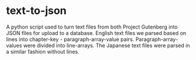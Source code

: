 # text-to-json

A python script used to turn text files from both Project Gutenberg into JSON files for upload to a database. 
English text files we parsed based on lines into chapter-key - paragraph-array-value pairs. 
Paragraph-array-values were divided into line-arrays. 
The Japanese text files were parsed in a similar fashion without lines. 

